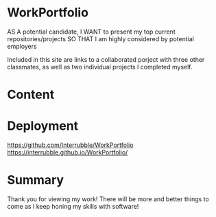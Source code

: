 # WorkPortfolio

AS A potential candidate,
I WANT to present my top current repositories/projects
SO THAT I am highly considered by potential employers

Included in this site are links to a collaborated porject with three other classmates, as well as two individual projects I completed myself.

# Content



# Deployment

 https://github.com/Interrubble/WorkPortfolio
 https://interrubble.github.io/WorkPortfolio/

# Summary

Thank you for viewing my work! There will be more and better things to come as I keep honing my skills with software!